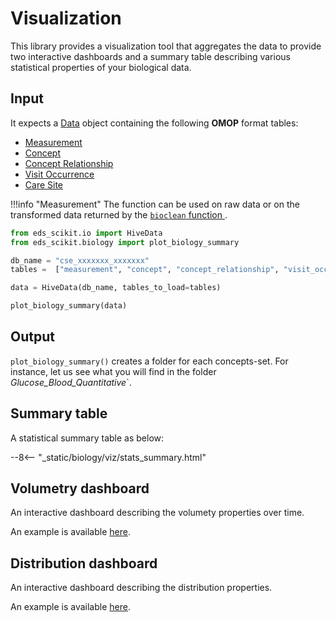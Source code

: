 # Visualization

This library provides a visualization tool that aggregates the data to provide two interactive dashboards and a summary table describing various statistical properties of your biological data.

## Input

It expects a [Data](../../generic/io) object containing the following **OMOP** format tables:

- [Measurement](https://www.ohdsi.org/web/wiki/doku.php?id=documentation:cdm:measurement)
- [Concept](https://www.ohdsi.org/web/wiki/doku.php?id=documentation:cdm:concept)
- [Concept Relationship](https://www.ohdsi.org/web/wiki/doku.php?id=documentation:cdm:concept_relationship)
- [Visit Occurrence](https://www.ohdsi.org/web/wiki/doku.php?id=documentation:cdm:visit_occurrence)
- [Care Site](https://www.ohdsi.org/web/wiki/doku.php?id=documentation:cdm:care_site)


!!!info "Measurement"
    The function can be used on raw data or on the transformed data returned by the [``bioclean`` function ](../cleaning).

```python
from eds_scikit.io import HiveData
from eds_scikit.biology import plot_biology_summary

db_name = "cse_xxxxxxx_xxxxxxx"
tables =  ["measurement", "concept", "concept_relationship", "visit_occurrence", "care_site"]

data = HiveData(db_name, tables_to_load=tables)

plot_biology_summary(data)
```
## Output

`plot_biology_summary()` creates a folder for each concepts-set. For instance, let us see what you will find in the folder *Glucose_Blood_Quantitative*`.

## Summary table

A statistical summary table as below:


--8<-- "_static/biology/viz/stats_summary.html"


## Volumetry dashboard

An interactive dashboard describing the volumety properties over time.

An example is available [here](../../_static/biology/viz/interactive_volumetry.html).


## Distribution dashboard

An interactive dashboard describing the distribution properties.

An example is available [here](../../_static/biology/viz/interactive_distribution.html).
